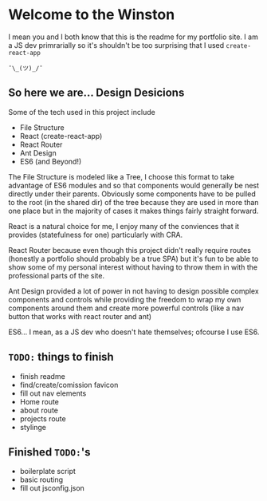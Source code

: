 # Welcome to the Winston

I mean you and I both know that this is the readme for my portfolio site. I am a JS dev primrarially so it's shouldn't be too surprising that I used `create-react-app`

`¯\_(ツ)_/¯`

## So here we are... Design Desicions

Some of the tech used in this project include

- File Structure
- React (create-react-app)
- React Router
- Ant Design
- ES6 (and Beyond!)

The File Structure is modeled like a Tree, I choose this format to take advantage of ES6 modules and so that components would generally be nest directly under their parents. Obviously some components have to be pulled to the root (in the shared dir) of the tree because they are used in more than one place but in the majority of cases it makes things fairly straight forward.

React is a natural choice for me, I enjoy many of the conviences that it provides (statefulness for one) particularly with CRA.

React Router because even though this project didn't really require routes (honestly a portfolio should probably be a true SPA) but it's fun to be able to show some of my personal interest without having to throw them in with the professional parts of the site.

Ant Design provided a lot of power in not having to design possible complex components and controls while providing the freedom to wrap my own components around them and create more powerful controls (like a nav button that works with react router and ant)

ES6... I mean, as a JS dev who doesn't hate themselves; ofcourse I use ES6.

## `TODO:` things to finish

- finish readme
- find/create/comission favicon
- fill out nav elements
- Home route
- about route
- projects route
- stylinge

## Finished `TODO:`'s

- boilerplate script
- basic routing
- fill out jsconfig.json
